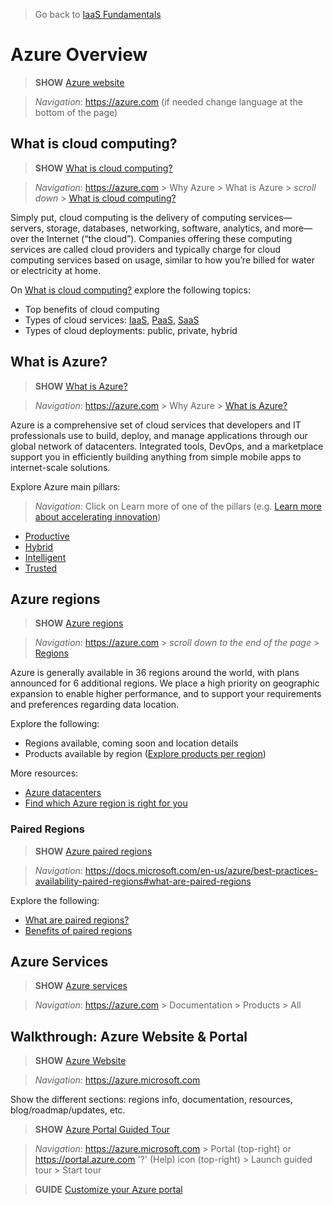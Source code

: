 > Go back to [IaaS Fundamentals](iaasfundamentals.md)

# Azure Overview

> **SHOW** [Azure website](https://azure.microsoft.com/en-us/)

> *Navigation*: https://azure.com (if needed change language at the bottom of the page)


## What is cloud computing?

> **SHOW** [What is cloud computing?](https://azure.microsoft.com/en-us/overview/what-is-cloud-computing/)

> *Navigation*: https://azure.com > Why Azure > What is Azure > *scroll down* > [What is cloud computing?](https://azure.microsoft.com/en-us/overview/what-is-cloud-computing/)

Simply put, cloud computing is the delivery of computing services—servers, storage, databases, networking, software, analytics, and more—over the Internet (“the cloud”). Companies offering these computing services are called cloud providers and typically charge for cloud computing services based on usage, similar to how you’re billed for water or electricity at home.

On [What is cloud computing?](https://azure.microsoft.com/en-us/overview/what-is-cloud-computing/) explore the following topics:
* Top benefits of cloud computing
* Types of cloud services: [IaaS](https://azure.microsoft.com/en-us/overview/what-is-iaas/), [PaaS](https://azure.microsoft.com/en-us/overview/what-is-paas/), [SaaS](https://azure.microsoft.com/en-us/overview/what-is-saas/)
* Types of cloud deployments: public, private, hybrid


## What is Azure?

> **SHOW** [What is Azure?](https://azure.microsoft.com/en-us/overview/what-is-azure/) 

> *Navigation*: https://azure.com > Why Azure > [What is Azure?](https://azure.microsoft.com/en-us/overview/what-is-azure/) 

Azure is a comprehensive set of cloud services that developers and IT professionals use to build, deploy, and manage applications through our global network of datacenters. Integrated tools, DevOps, and a marketplace support you in efficiently building anything from simple mobile apps to internet-scale solutions.

Explore Azure main pillars:
> *Navigation*: Click on Learn more of one of the pillars (e.g. [Learn more about accelerating innovation](https://azure.microsoft.com/en-us/overview/productivity/))
* [Productive](https://azure.microsoft.com/en-us/overview/productivity/)
* [Hybrid](https://azure.microsoft.com/en-us/overview/hybrid-cloud/)
* [Intelligent](https://azure.microsoft.com/en-us/overview/intelligent/)
* [Trusted](https://azure.microsoft.com/en-us/overview/trusted-cloud/)


## Azure regions

> **SHOW** [Azure regions](https://azure.microsoft.com/en-us/regions/) 

> *Navigation*: https://azure.com > *scroll down to the end of the page* > [Regions](https://azure.microsoft.com/en-us/regions/) 

Azure is generally available in 36 regions around the world, with plans announced for 6 additional regions. We place a high priority on geographic expansion to enable higher performance, and to support your requirements and preferences regarding data location.

Explore the following:
* Regions available, coming soon and location details
* Products available by region ([Explore products per region](https://azure.microsoft.com/en-us/regions/))

More resources:
* [Azure datacenters](https://azure.microsoft.com/en-us/overview/datacenters/)
* [Find which Azure region is right for you](https://azure.microsoft.com/en-us/overview/datacenters/how-to-choose/)


### Paired Regions

> **SHOW** [Azure paired regions](https://docs.microsoft.com/en-us/azure/best-practices-availability-paired-regions#what-are-paired-regions) 

> *Navigation*: https://docs.microsoft.com/en-us/azure/best-practices-availability-paired-regions#what-are-paired-regions 

Explore the following:
* [What are paired regions?](https://docs.microsoft.com/en-us/azure/best-practices-availability-paired-regions#what-are-paired-regions)
* [Benefits of paired regions](https://docs.microsoft.com/en-us/azure/best-practices-availability-paired-regions#benefits-of-paired-regions)


## Azure Services

> **SHOW** [Azure services](https://docs.microsoft.com/en-us/azure/#pivot=products&panel=all) 

> *Navigation*: https://azure.com > Documentation > Products > All


## Walkthrough: Azure Website & Portal

> **SHOW** [Azure Website](https://azure.microsoft.com) 

> *Navigation*: https://azure.microsoft.com  

Show the different sections: regions info, documentation, resources, blog/roadmap/updates, etc.

> **SHOW** [Azure Portal Guided Tour](https://portal.azure.com) 

> *Navigation*: 
> https://azure.microsoft.com > Portal (top-right) or https://portal.azure.com
> '?' (Help) icon (top-right) > Launch guided tour > Start tour

> **GUIDE** [Customize your Azure portal](https://github.com/Azure/onboarding-guidance/blob/master/Scenarios/POC%20Scenario-HTTP.md#customize-your-azure-portal)
